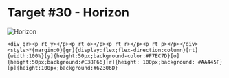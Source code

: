 # Target #30 - Horizon

![Horizon](https://cssbattle.dev/targets/30.png)

```
<div gr><p rt y></p><p rt o></p><p rt r></p><p rt p></p></div>
<style>*{margin:0}[gr]{display:flex;flex-direction:column}[rt]{width:100%}[y]{height:50px;background-color:#F7EC7D}[o]{height:50px;background:#E38F66}[r]{height: 100px;background: #AA445F}[p]{height:100px;background:#62306D}
```
